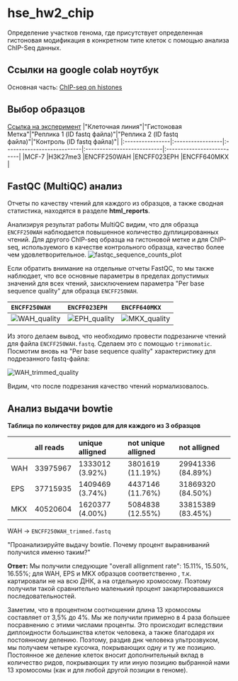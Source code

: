 # hse_hw2_chip
Определение участков генома, где присутствует определенная гистоновая модификация в конкретном типе клеток с помощью анализа ChIP-Seq данных.

## Ссылки на google colab ноутбук
Основная часть: [ChIP-seq on histones]()

## Выбор образцов 
[Ссылка на эксперимент](https://www.encodeproject.org/experiments/ENCSR999WHE/)
|"Клеточная линия"|"Гистоновая Метка"|"Реплика 1 (ID fastq файла)"|"Реплика 2 (ID fastq файла)"|"Контроль (ID fastq файла)"|
|:----------------|:-----------------|:---------------------------|:---------------------------|:--------------------------|
|MCF-7            |H3K27me3          |ENCFF250WAH                 |ENCFF023EPH                 |ENCFF640MKX                |

## FastQC (MultiQC) анализ 
Отчеты по качеству чтений для каждого из образцов, а также сводная статистика, находятся в разделе **html_reports**.

Анализируя результат работы MultiQC видим, что для образца `ENCFF250WAH` наблюдается повышенное количество дуплицированных чтений. Для другого ChIP-seq образца на гистоновой метке и для ChIP-seq, используемого в качестве контрольного образца, качество более чем удовлетворительное. 
![fastqc_sequence_counts_plot](https://user-images.githubusercontent.com/60792064/157739763-11b7686f-5924-419e-a4b3-8d7ece79d07b.png)

Если обратить внимание на отдельные отчеты FastQC, то мы также наблюдает, что все основные параметры в пределах допустимых значений для всех чтений, заисключением параметра "Per base sequence quality" для образца `ENCFF250WAH`.

|`ENCFF250WAH`|`ENCFF023EPH`|`ENCFF640MKX`|
|:--------------------|:-----------------|:------------------|
|![WAH_quality](https://user-images.githubusercontent.com/60792064/157741052-12aa4d30-6068-44e9-96fe-0f634241ae99.png)|![EPH_quality](https://user-images.githubusercontent.com/60792064/157741096-0342de3c-9962-478f-a2a9-72eca3b4e375.png)|![MKX_quality](https://user-images.githubusercontent.com/60792064/157741141-3f935413-d223-4724-a6c0-2b8c76d5e54b.png)|

Из этого делаем вывод, что необходимо провести подрезаниче чтений для файла `ENCFF250WAH.fastq`. Сделаем это с помощью `trimmomatic`. 
Посмотим вновь на "Per base sequence quality" характеристику для подрезанного fastq-файла: 

![WAH_trimmed_quality](https://user-images.githubusercontent.com/60792064/157741952-3bb6c6e7-98a9-491e-87b3-168f13265c97.png)

Видим, что после подрезания качество чтений нормализовалось.

## Анализ выдачи bowtie
**Таблица по количеству ридов для для каждого из 3 образцов**

|   |  all reads  |  unique alligned  |  not unique alligned |  not alligned    |
|:--|:------------|:------------------|:---------------------|:-----------------|
|WAH|33975967     |1333012 (3.92%)    |3801619 (11.19%)      |29941336 (84.89%) |
|EPS|37715935     |1409469 (3.74%)    |4437146 (11.76%)      |31869320 (84.50%) |
|MKX|40520604     |1620377 (4.00%)    |5084838 (12.55%)      |33815389 (83.45%) |

WAH $\rightarrow$ `ENCFF250WAH_trimmed.fastq`

"Проанализируйте выдачу bowtie. Почему процент выравниваний получился именно таким?"

**Ответ:**  Мы получили следующие "overall allignment rate": 15.11%, 15.50%, 16.55%; для WAH, EPS и MKX образцов соответственно , т.к. картировали не на всю ДНК, а на отдельную хромосому. Поэтому получили такой сравнительно маленький процент закартировавшихся последовательностей. 

Заметим, что в процентном соотношении длина 13 хромосомы составляет от 3,5% до 4%. Мы же получили примерно в 4 раза большее посравнению с этими числами проценты. 
Это происходит вследствии диплоидности большинства клеток человека, а также благодаря их постоянному делению. Поэтому, раздив днк человека ультрозвуком, мы получаем четыре кусочка, покрывающих одну и ту же позицию. Постоянное же деление клеток вносит дополнительный вклад в количество ридов, покрывающих ту или иную позицию выбранной нами 13 хромосомы (как и для любой другой позиции в геноме). 


